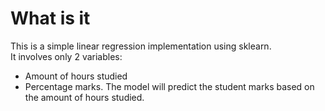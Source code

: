 # What is it 

This is a simple linear regression implementation using sklearn.  
It involves only 2 variables:  
- Amount of hours studied 
- Percentage marks.
The model will predict the student marks based on the amount of hours studied.
